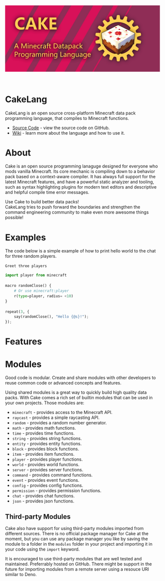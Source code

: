 ![logo-banner](assets/banner.jpg)

<br />

# CakeLang

CakeLang is an open source cross-platform Minecraft data pack programming
language, that compiles to Minecraft functions.

- [Source Code](https://github.com/WilliamRagstad/CakeLang) - view the source
  code on GitHub. <br />
- [Wiki](https://github.com/WilliamRagstad/CakeLang/wiki) - learn more about the
  language and how to use it. <br />

<!--[discord](https://discord.gg/Jd4UCueKA8) - share ideas, show off work, and report bugs! <br />-->

# About

Cake is an open source programming lanaguge designed for everyone who mods
vanilla Minecraft. Its core mechanic is compiling down to a behavior pack based
on a context-aware compiler. It has always full support for the latest Minecraft
features, and have a powerful static analyzer and tooling, such as syntax
highlighting plugins for modern text editors and descriptive and helpful compile
time error messages.

Use Cake to build better data packs!<br /> CakeLang tries to push forward the
boundaries and strengthen the command engineering community to make even more
awesome things possible!

# Examples

The code below is a simple example of how to print hello world to the chat for three random players.

`Greet three players`
```py
import player from minecraft

macro randomClose() {
    # Or use minecraft:player
    r(type=player, radius= <10)
}

repeat(3, {
    say(randomClose(), "Hello {@s}!");
});
```

# Features



# Modules
Good code is modular.
Create and share modules with other developers to reuse common code or advanced concepts and features.

Using shared modules is a great way to quickly build high quality data packs. With Cake comes a rich set of builtin modules that can be used in your own projects. Those modules are:

* `minecraft` - provides access to the Minecraft API.
* `raycast` - provides a simple raycasting API.
* `random` - provides a random number generator.
* `math` - provides math functions.
* `time` - provides time functions.
* `string` - provides string functions.
* `entity` - provides entity functions.
* `block` - provides block functions.
* `item` - provides item functions.
* `player` - provides player functions.
* `world` - provides world functions.
* `server` - provides server functions.
* `command` - provides command functions.
* `event` - provides event functions.
* `config` - provides config functions.
* `permission` - provides permission functions.
* `chat` - provides chat functions.
* `json` - provides json functions.

## Third-party Modules
Cake also have support for using third-party modules imported from different sources. There is no official package manager for Cake at the moment, but you can use any package manager you like by saving the module to a folder in the `modules` folder in your project and importing it in your code using the `import` keyword.

It is encouraged to use third-party modules that are well tested and maintained. Preferrably hosted on GitHub. There might be support in the future for importing modules from a remote server using a resouce URI similar to Deno.